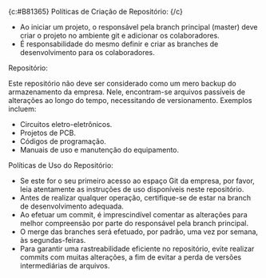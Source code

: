  {c:#B81365} Políticas de Criação de Repositório: {/c} 

- Ao iniciar um projeto, o responsável pela branch principal (master) deve criar o projeto no ambiente git e adicionar os colaboradores.
- É responsabilidade do mesmo definir e criar as branches de desenvolvimento para os colaboradores.

Repositório:

Este repositório não deve ser considerado como um mero backup do armazenamento da empresa. Nele, encontram-se arquivos passíveis de alterações ao longo do tempo, necessitando de versionamento. Exemplos incluem:
- Circuitos eletro-eletrônicos.
- Projetos de PCB.
- Códigos de programação.
- Manuais de uso e manutenção do equipamento.
  
Políticas de Uso do Repositório:

- Se este for o seu primeiro acesso ao espaço Git da empresa, por favor, leia atentamente as instruções de uso disponíveis neste repositório.
- Antes de realizar qualquer operação, certifique-se de estar na branch de desenvolvimento adequada.
- Ao efetuar um commit, é imprescindível comentar as alterações para melhor compreensão por parte do responsável pela branch principal.
- O merge das branches será efetuado, por padrão, uma vez por semana, às segundas-feiras.
- Para garantir uma rastreabilidade eficiente no repositório, evite realizar commits com muitas alterações, a fim de evitar a perda de versões intermediárias de arquivos.





